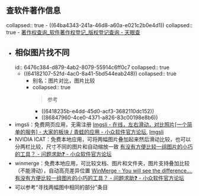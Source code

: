 ## 查软件著作信息
collapsed:: true
	- ((64ba4343-241a-46d8-a60a-e021c2b0e4d1))
	  collapsed:: true
		- [著作权查询_软件著作权登记_版权登记查询 - 天眼查](https://banquan.tianyancha.com/)
- ## 相似图片找不同
  id:: 6476c384-d879-4ab2-8079-55914c6ff0c7
  collapsed:: true
	- ((64182107-52fd-4ac0-8a41-5bd544eab248))
	  collapsed:: true
		- 别名：图片对比，图片比较
		- collapsed:: true
		  >参考
			- ((6418235b-e4dd-45d0-acf3-3682110dc152))
			- ((86847960-4ce0-4371-a826-83c00198e8b6))
- imgsli：免费网页应用，无需注册 [Imgsli - 在线，左右滑动，对比照片[一个简单的服务] - 大家的板块 / 青蛙的应用 - 小众软件官方论坛](https://meta.appinn.net/t/topic/42519), [Imgsli](https://imgsli.com/?utm_source=appinn.com)
- NVIDIA ICAT：免费本地应用，可将两幅图片叠加起来然后滑动比较，也可以分两栏比较，尺寸不同的图片和自动缩放一致 [有没有方便比较一组图片的小巧的工具？ - 问题求助❓ - 小众软件官方论坛](https://meta.appinn.net/t/topic/30952/7)
- winmerge：免费本地应用，可比较文档、图片和文件夹，图片支持叠加比较（不能滑动），自动高亮差异位置 [WinMerge - You will see the difference…](https://winmerge.org/), [有没有方便比较一组图片的小巧的工具？ - 问题求助❓ - 小众软件官方论坛](https://meta.appinn.net/t/topic/30952/11)
- 可以参考“寻找两幅图中相同的部分”条目